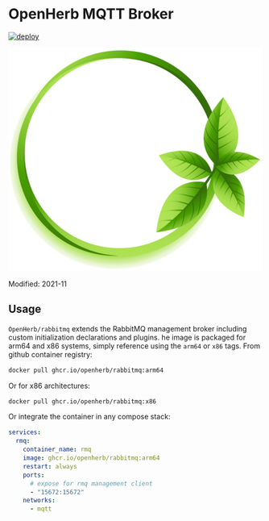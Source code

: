 # OpenHerb MQTT Broker
[![deploy](https://github.com/OpenHerb/rabbitmq/actions/workflows/deploy.yaml/badge.svg)](https://github.com/OpenHerb/rabbitmq/actions/workflows/deploy.yaml)

![img](docs/img/icon.png)

Modified: 2021-11
## Usage
`OpenHerb/rabbitmq` extends the RabbitMQ management broker including custom initialization declarations and plugins. he image is packaged for arm64 and x86 systems, simply reference using the `arm64` or `x86` tags. From github container registry:
```bash
docker pull ghcr.io/openherb/rabbitmq:arm64
```
Or for x86 architectures:
```bash
docker pull ghcr.io/openherb/rabbitmq:x86
```

Or integrate the container in any compose stack:
```yaml
services:
  rmq:
    container_name: rmq
    image: ghcr.io/openherb/rabbitmq:arm64
    restart: always
    ports:
      # expose for rmq management client
      - "15672:15672"
    networks:
      - mqtt
```
